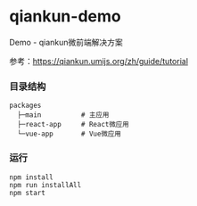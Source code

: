 # qiankun-demo

Demo - qiankun微前端解决方案

参考：https://qiankun.umijs.org/zh/guide/tutorial

### 目录结构
```
packages
  ├─main          # 主应用
  ├─react-app     # React微应用
  └─vue-app       # Vue微应用
```

### 运行
```
npm install
npm run installAll
npm start
```
